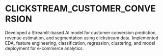 # CLICKSTREAM_CUSTOMER_CONVERSION
Developed a Streamlit-based AI model for customer conversion prediction, revenue estimation, and segmentation using clickstream data. Implemented EDA, feature engineering, classification, regression, clustering, and model deployment for e-commerce analytics.
